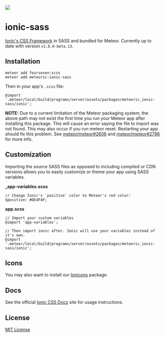 ![](http://f.cl.ly/items/391y4708420P0H001k1G/meteoric.png)

# ionic-sass

[Ionic's CSS Framework](http://ionicframework.com/docs/components/) in SASS and bundled for Meteor. Currently up to date with version `v1.0.0-beta.13`.

## Installation

```
meteor add fourseven:scss
meteor add meteoric:ionic-sass
```

Then in your app's `.scss` file:

```
@import '.meteor/local/build/programs/server/assets/packages/meteoric_ionic-sass/ionic';
```

**NOTE:**
Due to a current limitation of the Meteor packaging system, the above path may not exist the first time you run your Meteor app after installing this package. This will cause an error saying the file to import was not found. This may also occur if you run meteor reset. Restarting your app should fix this problem. See [meteor/meteor#2606](https://github.com/meteor/meteor/issues/2606) and [meteor/meteor#2796](https://github.com/meteor/meteor/issues/2796) for more info.

## Customization

Importing the source SASS files as opposed to including compiled or CDN versions allows you to easily customize or theme your app using SASS variables.

**_app-variables.scss**

```
// Change Ionic's `positive` color to Meteor's red color:
$positive: #DE4F4F;
```

**app.scss**

```
// Import your custom variables
@import 'app-variables';

// Then import ionic after. Ionic will use your variables instead of it's own.
@import '.meteor/local/build/programs/server/assets/packages/meteoric_ionic-sass/ionic';
```

## Icons

You may also want to install our [Ionicons](https://github.com/meteoric/ionicons-sass) package.

## Docs

See the official [Ionic CSS Docs](http://ionicframework.com/docs/components/) site for usage instructions.

## License
[MIT License](/blob/master/LICENSE.txt)
